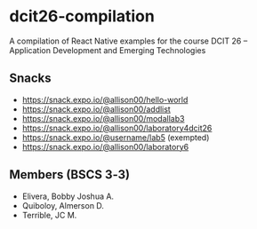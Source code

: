 # dcit26‐compilation
A compilation of React Native examples for the course DCIT 26 – Application Development and
Emerging Technologies

## Snacks
* https://snack.expo.io/@allison00/hello-world
* https://snack.expo.io/@allison00/addlist
* https://snack.expo.io/@allison00/modallab3
* https://snack.expo.io/@allison00/laboratory4dcit26
* https://snack.expo.io/@username/lab5 (exempted)
* https://snack.expo.io/@allison00/laboratory6

## Members (BSCS 3‐3)
* Elivera, Bobby Joshua A.
* Quiboloy, Almerson D.
* Terrible, JC M.